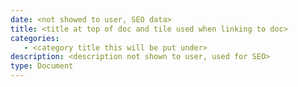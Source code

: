 ```yaml
---
date: <not showed to user, SEO data>
title: <title at top of doc and tile used when linking to doc>
categories:
   - <category title this will be put under>
description: <description not shown to user, used for SEO>
type: Document
---
```

